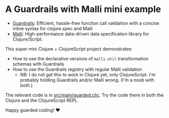 # A Guardrails with Malli mini example

* [Guardrails](https://github.com/fulcrologic/guardrails): Efficient, hassle-free function call validation with a concise inline syntax for clojure.spec and Malli
* [Malli](https://github.com/metosin/malli): High-performance data-driven data specification library for Clojure/Script.

This super mini Clojure + ClojureScript project demonstrates:
* How to use the declarative versions of `malli.util` transformation schemas with Guardrails
* How to use the Guardrails registry with regular Malli validation
  * NB: I do not get this to work in Clojure yet, only ClojureScript. I'm probably holding Guardrails and/or Malli wrong. (I'm a noob with both.)

The relevant code is in [src/main/guarded.cljc](src/main/guarded.cljc). Try the code there in both the Clojure and the ClojureScript REPL.

Happy guarded coding! ❤️
